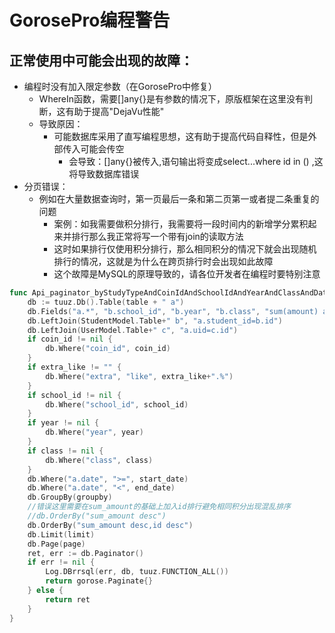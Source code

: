 # GorosePro编程警告

## 正常使用中可能会出现的故障：
- 编程时没有加入限定参数（在GorosePro中修复）
  - WhereIn函数，需要[]any{}是有参数的情况下，原版框架在这里没有判断，这有助于提高"DejaVu性能"
  - 导致原因：
    - 可能数据库采用了直写编程思想，这有助于提高代码自释性，但是外部传入可能会传空
      - 会导致：[]any{}被传入,语句输出将变成select...where id in () ,这将导致数据库错误
- 分页错误：
  - 例如在大量数据查询时，第一页最后一条和第二页第一或者提二条重复的问题
    - 案例：如我需要做积分排行，我需要将一段时间内的新增学分累积起来并排行那么我正常将写一个带有join的读取方法
    - 这时如果排行仅使用积分排行，那么相同积分的情况下就会出现随机排行的情况，这就是为什么在跨页排行时会出现如此故障
    - 这个故障是MySQL的原理导致的，请各位开发者在编程时要特别注意
```go
func Api_paginator_byStudyTypeAndCoinIdAndSchoolIdAndYearAndClassAndDate(coin_id any, extra_like string, school_id, year, class, start_date, end_date any, groupby string, limit, page int) gorose.Paginate {
	db := tuuz.Db().Table(table + " a")
	db.Fields("a.*", "b.school_id", "b.year", "b.class", "sum(amount) as sum_amount", "b.name", "c.wx_name", "c.wx_img")
	db.LeftJoin(StudentModel.Table+" b", "a.student_id=b.id")
	db.LeftJoin(UserModel.Table+" c", "a.uid=c.id")
	if coin_id != nil {
		db.Where("coin_id", coin_id)
	}
	if extra_like != "" {
		db.Where("extra", "like", extra_like+".%")
	}
	if school_id != nil {
		db.Where("school_id", school_id)
	}
	if year != nil {
		db.Where("year", year)
	}
	if class != nil {
		db.Where("class", class)
	}
	db.Where("a.date", ">=", start_date)
	db.Where("a.date", "<", end_date)
	db.GroupBy(groupby)
	//错误这里需要在sum_amount的基础上加入id排行避免相同积分出现混乱排序
	//db.OrderBy("sum_amount desc")
	db.OrderBy("sum_amount desc,id desc")
	db.Limit(limit)
	db.Page(page)
	ret, err := db.Paginator()
	if err != nil {
		Log.DBrrsql(err, db, tuuz.FUNCTION_ALL())
		return gorose.Paginate{}
	} else {
		return ret
	}
}
```
